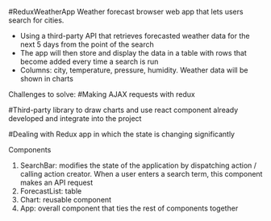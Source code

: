 #ReduxWeatherApp
Weather forecast browser web app that lets users search for cities.
- Using a third-party API that retrieves forecasted weather data for the next 5 days from the point of the search
- The app will then store and display the data in a table with rows that become added every time a search is run
- Columns: city, temperature, pressure, humidity. Weather data will be shown in charts

Challenges to solve:
#Making AJAX requests with redux

#Third-party library to draw charts and use react component already developed and integrate into the project

#Dealing with Redux app in which the state is changing significantly

Components
1. SearchBar: modifies the state of the application by dispatching action / calling action creator. When a user enters a search term, this component makes an API request
2. ForecastList: table
3. Chart: reusable component
4. App: overall component that ties the rest of components together